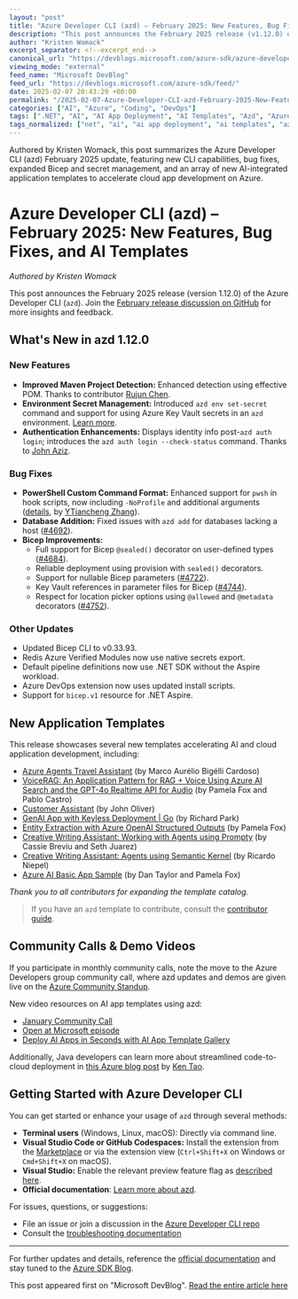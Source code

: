 ```yaml
---
layout: "post"
title: "Azure Developer CLI (azd) – February 2025: New Features, Bug Fixes, and AI Templates"
description: "This post announces the February 2025 release (v1.12.0) of the Azure Developer CLI (azd), detailing new features, bug fixes, updated templates—many focused on AI and Azure integration—and community resources. It highlights key CLI enhancements, improved Bicep support, expanded secret management, and new tools for deploying AI solutions."
author: "Kristen Womack"
excerpt_separator: <!--excerpt_end-->
canonical_url: "https://devblogs.microsoft.com/azure-sdk/azure-developer-cli-azd-february-2025/"
viewing_mode: "external"
feed_name: "Microsoft DevBlog"
feed_url: "https://devblogs.microsoft.com/azure-sdk/feed/"
date: 2025-02-07 20:43:29 +00:00
permalink: "/2025-02-07-Azure-Developer-CLI-azd-February-2025-New-Features-Bug-Fixes-and-AI-Templates.html"
categories: ["AI", "Azure", "Coding", "DevOps"]
tags: [".NET", "AI", "AI App Deployment", "AI Templates", "Azd", "Azure", "Azure Developer CLI", "Azure SDK", "Bicep", "CLI Tools", "Cloud Development", "Codespaces", "Coding", "DevOps", "Docker", "GitHub Codespaces", "Java", "JavaScript", "Key Vault", "Kubernetes", "News", "OpenAI", "Python", "Semantic Kernel", "Typescript", "Visual Studio Code"]
tags_normalized: ["net", "ai", "ai app deployment", "ai templates", "azd", "azure", "azure developer cli", "azure sdk", "bicep", "cli tools", "cloud development", "codespaces", "coding", "devops", "docker", "github codespaces", "java", "javascript", "key vault", "kubernetes", "news", "openai", "python", "semantic kernel", "typescript", "visual studio code"]
---
```


Authored by Kristen Womack, this post summarizes the Azure Developer CLI (azd) February 2025 update, featuring new CLI capabilities, bug fixes, expanded Bicep and secret management, and an array of new AI-integrated application templates to accelerate cloud app development on Azure.<!--excerpt_end-->

# Azure Developer CLI (azd) – February 2025: New Features, Bug Fixes, and AI Templates

*Authored by Kristen Womack*

This post announces the February 2025 release (version 1.12.0) of the Azure Developer CLI (`azd`). Join the [February release discussion on GitHub](https://github.com/Azure/azure-dev/discussions/4772) for more insights and feedback.

## What's New in azd 1.12.0

### New Features

- **Improved Maven Project Detection:** Enhanced detection using effective POM. Thanks to contributor [Rujun Chen](https://github.com/rujche).
- **Environment Secret Management:** Introduced `azd env set-secret` command and support for using Azure Key Vault secrets in an `azd` environment. [Learn more](https://github.com/Azure/azure-dev/blob/main/cli/azd/docs/using-environment-secrets.md).
- **Authentication Enhancements:** Displays identity info post-`azd auth login`; introduces the `azd auth login --check-status` command. Thanks to [John Aziz](https://github.com/Azure/azure-dev/pull/2856).

### Bug Fixes

- **PowerShell Custom Command Format:** Enhanced support for `pwsh` in hook scripts, now including `-NoProfile` and additional arguments ([details](https://github.com/Azure/azure-dev/pull/4595), by [YTiancheng Zhang](https://github.com/Yionse)).
- **Database Addition:** Fixed issues with `azd add` for databases lacking a host ([#4692](https://github.com/Azure/azure-dev/pull/4692)).
- **Bicep Improvements:**
    - Full support for Bicep `@sealed()` decorator on user-defined types ([#4684](https://github.com/Azure/azure-dev/pull/4684)).
    - Reliable deployment using provision with `sealed()` decorators.
    - Support for nullable Bicep parameters ([#4722](https://github.com/Azure/azure-dev/pull/4722)).
    - Key Vault references in parameter files for Bicep ([#4744](https://github.com/Azure/azure-dev/pull/4744)).
    - Respect for location picker options using `@allowed` and `@metadata` decorators ([#4752](https://github.com/Azure/azure-dev/pull/4752)).

### Other Updates

- Updated Bicep CLI to v0.33.93.
- Redis Azure Verified Modules now use native secrets export.
- Default pipeline definitions now use .NET SDK without the Aspire workload.
- Azure DevOps extension now uses updated install scripts.
- Support for `bicep.v1` resource for .NET Aspire.

## New Application Templates

This release showcases several new templates accelerating AI and cloud application development, including:

- [Azure Agents Travel Assistant](https://github.com/Azure-Samples/azureai-travel-agent-python) (by Marco Aurélio Bigélli Cardoso)
- [VoiceRAG: An Application Pattern for RAG + Voice Using Azure AI Search and the GPT-4o Realtime API for Audio](https://github.com/Azure-Samples/aisearch-openai-rag-audio) (by Pamela Fox and Pablo Castro)
- [Customer Assistant](https://github.com/Azure-Samples/semantic-kernel-customer-assistant-demo-java) (by John Oliver)
- [GenAI App with Keyless Deployment | Go](https://github.com/Azure-Samples/azure-openai-keyless-go) (by Richard Park)
- [Entity Extraction with Azure OpenAI Structured Outputs](https://github.com/Azure-Samples/azure-openai-entity-extraction) (by Pamela Fox)
- [Creative Writing Assistant: Working with Agents using Prompty](https://github.com/Azure-Samples/contoso-creative-writer) (by Cassie Breviu and Seth Juarez)
- [Creative Writing Assistant: Agents using Semantic Kernel](https://github.com/Azure-Samples/aspire-semantic-kernel-creative-writer) (by Ricardo Niepel)
- [Azure AI Basic App Sample](https://github.com/Azure-Samples/azureai-basic-python) (by Dan Taylor and Pamela Fox)

*Thank you to all contributors for expanding the template catalog.*

> If you have an `azd` template to contribute, consult the [contributor guide](https://azure.github.io/awesome-azd/docs/intro).

## Community Calls & Demo Videos

If you participate in monthly community calls, note the move to the Azure Developers group community call, where azd updates and demos are given live on the [Azure Community Standup](https://www.youtube.com/live/yGgtCvXg_oE?si=-wJGWNVRmMqDTVSY).

New video resources on AI app templates using azd:

- [January Community Call](https://youtube.com/playlist?list=PLI7iePan8aH6idG01JPEZoF7ob307EH1I&si=zgsojn4JRSuEt7fK)
- [Open at Microsoft episode](https://www.youtube.com/watch?v=NNy6qPMAg60)
- [Deploy AI Apps in Seconds with AI App Template Gallery](https://www.youtube.com/watch?v=YfP2kZ2z8HE)

Additionally, Java developers can learn more about streamlined code-to-cloud deployment in [this Azure blog post](https://techcommunity.microsoft.com/blog/appsonazureblog/from-code-to-cloud-deploy-your-java-apps-to-azure-in-just-2-steps/4351147) by [Ken Tao](https://github.com/taoxu0903).

## Getting Started with Azure Developer CLI

You can get started or enhance your usage of `azd` through several methods:

- **Terminal users** (Windows, Linux, macOS): Directly via command line.
- **Visual Studio Code or GitHub Codespaces:** Install the extension from the [Marketplace](https://marketplace.visualstudio.com/items?itemName=ms-azuretools.azure-dev) or via the extension view (`Ctrl+Shift+X` on Windows or `Cmd+Shift+X` on macOS).
- **Visual Studio:** Enable the relevant preview feature flag as [described here](https://devblogs.microsoft.com/azure-sdk/introducing-the-azure-developer-cli-a-faster-way-to-build-apps-for-the-cloud/#visual-studio).
- **Official documentation**: [Learn more about azd](https://aka.ms/azd).

For issues, questions, or suggestions:

- File an issue or join a discussion in the [Azure Developer CLI repo](https://github.com/Azure/azure-dev)
- Consult the [troubleshooting documentation](https://aka.ms/azd-troubleshoot)

---

For further updates and details, reference the [official documentation](https://aka.ms/azd) and stay tuned to the [Azure SDK Blog](https://devblogs.microsoft.com/azure-sdk).

This post appeared first on "Microsoft DevBlog". [Read the entire article here](https://devblogs.microsoft.com/azure-sdk/azure-developer-cli-azd-february-2025/)
